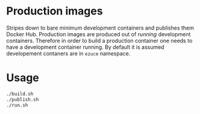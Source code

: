 Production images
=================

Stripes down to bare minimum development containers and publishes them Docker Hub. Production images are produced
out of *running* development containers. Therefore in order to build a production container one needs to have
a development container running. By default it is assumed developement contaners are in `ezuce` namespace.

Usage
=====

```sh
./build.sh
./publish.sh
./run.sh
```
